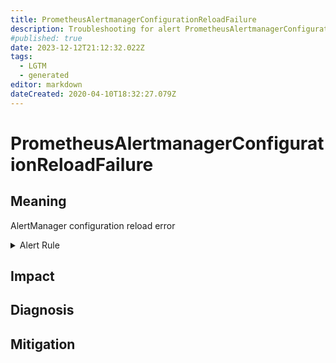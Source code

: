 ```yaml
---
title: PrometheusAlertmanagerConfigurationReloadFailure
description: Troubleshooting for alert PrometheusAlertmanagerConfigurationReloadFailure
#published: true
date: 2023-12-12T21:12:32.022Z
tags: 
  - LGTM
  - generated
editor: markdown
dateCreated: 2020-04-10T18:32:27.079Z
---
```


# PrometheusAlertmanagerConfigurationReloadFailure

## Meaning
[//]: # "Short paragraph that explains what the alert means"
AlertManager configuration reload error

<details>
  <summary>Alert Rule</summary>

{{% rule "prometheus-self-monitoring/prometheus-self-monitoring-internal.yml" "PrometheusAlertmanagerConfigurationReloadFailure" %}}

{{% comment %}}

```yaml
alert: PrometheusAlertmanagerConfigurationReloadFailure
expr: alertmanager_config_last_reload_successful != 1
for: 0m
labels:
    severity: warning
annotations:
    summary: Prometheus AlertManager configuration reload failure (instance {{ $labels.instance }})
    description: |-
        AlertManager configuration reload error
          VALUE = {{ $value }}
          LABELS = {{ $labels }}
    runbook: https://github.com/srerun/prometheus-alerts/blob/main/content/runbooks/prometheus-self-monitoring-internal/PrometheusAlertmanagerConfigurationReloadFailure.md

```

{{% /comment %}}

</details>


## Impact
[//]: # "What could / will happen if the alert is not addressed"



## Diagnosis
[//]: # "Steps to take to identify the cause of the problem"



## Mitigation
[//]: # "The steps necessary to resolve the alert"
